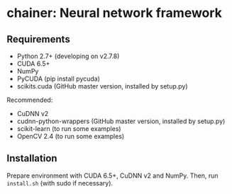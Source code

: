 # chainer: Neural network framework

## Requirements

- Python 2.7+ (developing on v2.7.8)
- CUDA 6.5+
- NumPy
- PyCUDA (pip install pycuda)
- scikits.cuda (GitHub master version, installed by setup.py)

Recommended:

- CuDNN v2
- cudnn-python-wrappers (GitHub master version, installed by setup.py)
- scikit-learn (to run some examples)
- OpenCV 2.4 (to run some examples)

## Installation

Prepare environment with CUDA 6.5+, CuDNN v2 and NumPy. Then, run `install.sh` (with sudo if necessary).

